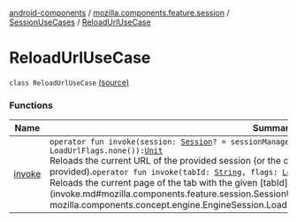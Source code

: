 [android-components](../../../index.md) / [mozilla.components.feature.session](../../index.md) / [SessionUseCases](../index.md) / [ReloadUrlUseCase](./index.md)

# ReloadUrlUseCase

`class ReloadUrlUseCase` [(source)](https://github.com/mozilla-mobile/android-components/blob/master/components/feature/session/src/main/java/mozilla/components/feature/session/SessionUseCases.kt#L104)

### Functions

| Name | Summary |
|---|---|
| [invoke](invoke.md) | `operator fun invoke(session: `[`Session`](../../../mozilla.components.browser.session/-session/index.md)`? = sessionManager.selectedSession, flags: `[`LoadUrlFlags`](../../../mozilla.components.concept.engine/-engine-session/-load-url-flags/index.md)` = LoadUrlFlags.none()): `[`Unit`](https://kotlinlang.org/api/latest/jvm/stdlib/kotlin/-unit/index.html)<br>Reloads the current URL of the provided session (or the currently selected session if none is provided).`operator fun invoke(tabId: `[`String`](https://kotlinlang.org/api/latest/jvm/stdlib/kotlin/-string/index.html)`, flags: `[`LoadUrlFlags`](../../../mozilla.components.concept.engine/-engine-session/-load-url-flags/index.md)` = LoadUrlFlags.none()): `[`Unit`](https://kotlinlang.org/api/latest/jvm/stdlib/kotlin/-unit/index.html)<br>Reloads the current page of the tab with the given [tabId](invoke.md#mozilla.components.feature.session.SessionUseCases.ReloadUrlUseCase$invoke(kotlin.String, mozilla.components.concept.engine.EngineSession.LoadUrlFlags)/tabId). |
